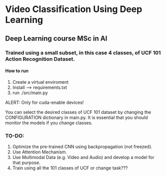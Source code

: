 # Video Classification Using Deep Learning
## Deep Learning course MSc in AI
### Trained using a small subset, in this case 4 classes, of UCF 101 Action Recognition Dataset.

#### How to run

1. Create a virtual enviroment
2. Install --> requirements.txt
3. run ./src/main.py

ALERT: Only for cuda-enable devices! 

You can select the desired classes of UCF 101 dataset by changing the CONFIGURATION dictionary in main.py. It is essential that you should monitor the models if you change classes. 

### TO-DO:
1. Optimize the pre-trained CNN using backpropagation (not freezed).
2. Use Attention Mechanism.
3. Use Multimodal Data (e.g. Video and Audio) and develop a model for that purpose.
4. Train using all the 101 classes of UCF or change task???
